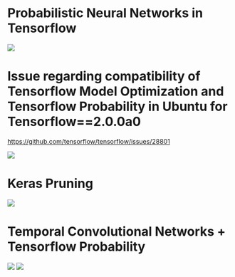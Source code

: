 # Probabilistic Neural Networks in Tensorflow

<img src=https://github.com/RubensZimbres/Repo-2019/blob/master/Tensorflow/pics/prob001.JPG>

# Issue regarding compatibility of Tensorflow Model Optimization and Tensorflow Probability in Ubuntu for Tensorflow==2.0.0a0  

https://github.com/tensorflow/tensorflow/issues/28801

<img src=https://github.com/RubensZimbres/Repo-2019/blob/master/Tensorflow/pics/TF_issue_0.png>  

# Keras Pruning  

<img src=https://github.com/RubensZimbres/Repo-2019/blob/master/Tensorflow/pics/keras_pruning_0.png>  

# Temporal Convolutional Networks + Tensorflow Probability  

<img src=https://github.com/RubensZimbres/Repo-2019/blob/master/Tensorflow/pics/TCN+Prob_22.png>  

<img src=https://github.com/RubensZimbres/Repo-2019/blob/master/Tensorflow/pics/TCN_Prob_BEST.png>  
